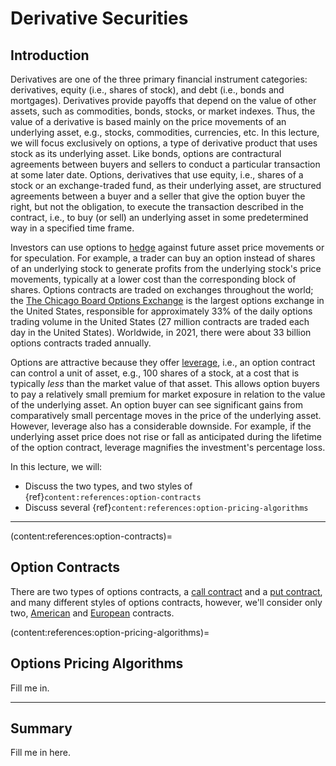 # Derivative Securities

## Introduction
Derivatives are one of the three primary financial instrument categories: derivatives, equity (i.e., shares of stock), and debt (i.e., bonds and mortgages). Derivatives provide payoffs that depend on the value of other assets, such as commodities, bonds, stocks, or market indexes. Thus, the value of a derivative is based mainly on the price movements of an underlying asset, e.g., stocks, commodities, currencies, etc. In this lecture, we will focus exclusively on options, a type of derivative product that uses stock as its underlying asset. Like bonds, options are contractural agreements between buyers and sellers to conduct a particular transaction at some later date. Options, derivatives that use equity, i.e., shares of a stock or an exchange-traded fund, as their underlying asset, are structured agreements between a buyer and a seller that give the option buyer the right, but not the obligation, to execute the transaction described in the contract, i.e., to buy (or sell) an underlying asset in some predetermined way in a specified time frame. 

Investors can use options to [hedge](https://www.investopedia.com/terms/h/hedge.asp) against future asset price movements or for speculation. For example, a trader can buy an option instead of shares of an underlying stock to generate profits from the underlying stock's price movements, typically at a lower cost than the corresponding block of shares. Options contracts are traded on exchanges throughout the world; the [The Chicago Board Options Exchange](https://www.cboe.com) is the largest options exchange in the United States, responsible for approximately 33\% of the daily options trading volume in the United States (27 million contracts are traded each day in the United States). Worldwide, in 2021, there were about 33 billion options contracts traded annually.

Options are attractive because they offer [leverage](https://www.merrilledge.com/investment-products/options/options-trading-leverage-risk), i.e., an option contract can control a unit of asset, e.g., 100 shares of a stock, at a cost that is typically _less_ than the market value of that asset. This allows option buyers to pay a relatively small premium for market exposure in relation to the value of the underlying asset. An option buyer can see significant gains from comparatively small percentage moves in the price of the underlying asset. However, leverage also has a considerable downside. For example, if the underlying asset price does not rise or fall as anticipated during the lifetime of the option contract, leverage magnifies the investment's percentage loss.





<!-- However, unlike bonds which is a codified lending agreement, the contract that underlies an option decribes the purchase or sale of shares of stock.  -->

<!-- There are two types of options contracts, a [call contract](https://www.investopedia.com/terms/c/calloption.asp) and a [put contract](https://www.investopedia.com/terms/p/putoption.asp), and two different styles of contracts that we'll consider American and European style contracts. A CALL contract gives the 
buyer the right but not the obligation to purchase 100 shares (per contract) of an underlying stock, `XYZ`, at a price per share called the strike price of $K$. On the other hand, a PUT contract gives the buyer the right but not the obligation to sell 100 shares (per contract) of an underlying stock, `XYZ`, at a strike price of $K$ per share. 

In European-style contracts, the transaction codified in CALL or PUT options can only occur at some fixed date in the future called the expiration date, which is agreed upon when the contract is purchased. However, American contract styles have a different policy; American contracts can be exercised (the buyer can initiate the transaction) at any time between when the contract was purchased and the expiration date. -->

In this lecture, we will:
* Discuss the two types, and two styles of {ref}`content:references:option-contracts`
* Discuss several {ref}`content:references:option-pricing-algorithms`

---

(content:references:option-contracts)=
## Option Contracts
There are two types of options contracts, a [call contract](https://www.investopedia.com/terms/c/calloption.asp) and a [put contract](https://www.investopedia.com/terms/p/putoption.asp), and many different styles of options contracts, however, we'll consider only two, [American](https://www.investopedia.com/terms/a/americanoption.asp) and [European](https://www.investopedia.com/terms/e/europeanoption.asp) contracts.




(content:references:option-pricing-algorithms)=
## Options Pricing Algorithms
Fill me in.

---

## Summary
Fill me in here.

<!-- ## Cox-Ross-Rubinstein (CRR) binomial pricing model

The binomial options pricing model provides a generalizable numerical method for the valuation of American style call and put options contacts. The model uses a discrete-time lattice model of the varying price over time of the underlying financial instrument. The binomial model was first proposed by William Sharpe in the 1978 edition of Investments and formalized by Cox, Ross and Rubinstein {cite}`COX1979229`.

```{image} ./figs/CRR-BinomialModel.pdf
:alt: CRR-Schematic
:width: 480px
:align: center
``` -->